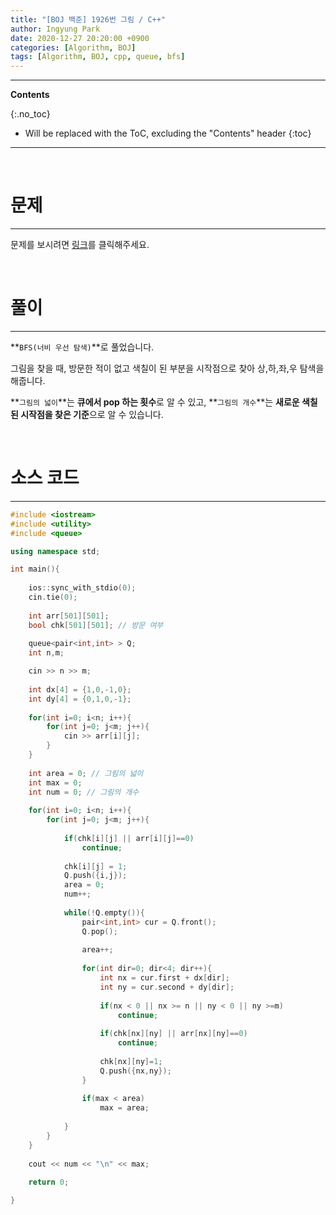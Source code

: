 ```yaml
---
title: "[BOJ 백준] 1926번 그림 / C++"
author: Ingyung Park
date: 2020-12-27 20:20:00 +0900
categories: [Algorithm, BOJ]
tags: [Algorithm, BOJ, cpp, queue, bfs]
---
```


---
**Contents**

{:.no_toc}

* Will be replaced with the ToC, excluding the "Contents" header
{:toc}
---

<br/>

# **문제**

---



문제를 보시려면 [링크](https://www.acmicpc.net/problem/1926)를 클릭해주세요. 

<br/>

# **풀이**

---

**`BFS(너비 우선 탐색)`**로 풀었습니다.

그림을 찾을 때, 방문한 적이 없고 색칠이 된 부분을 시작점으로 찾아 상,하,좌,우 탐색을 해줍니다.

**`그림의 넓이`**는 **큐에서 pop 하는 횟수**로 알 수 있고, **`그림의 개수`**는 **새로운 색칠된 시작점을 찾은 기준**으로 알 수 있습니다.



<br/>

# **소스 코드**

---



```c++
#include <iostream>
#include <utility>
#include <queue>

using namespace std;

int main(){
	
	ios::sync_with_stdio(0);
	cin.tie(0);
	
	int arr[501][501];
	bool chk[501][501]; // 방문 여부 
	
	queue<pair<int,int> > Q;
	int n,m;

	cin >> n >> m;
	
	int dx[4] = {1,0,-1,0};
	int dy[4] = {0,1,0,-1};
	
	for(int i=0; i<n; i++){
		for(int j=0; j<m; j++){
			cin >> arr[i][j];	
		}		
	}
	
	int area = 0; // 그림의 넓이 
	int max = 0; 
	int num = 0; // 그림의 개수 
	
	for(int i=0; i<n; i++){
		for(int j=0; j<m; j++){
			
			if(chk[i][j] || arr[i][j]==0)
				continue;
				
			chk[i][j] = 1;
			Q.push({i,j});
			area = 0;
			num++;
			
			while(!Q.empty()){
				pair<int,int> cur = Q.front();
				Q.pop();
				
				area++;
				
				for(int dir=0; dir<4; dir++){
					int nx = cur.first + dx[dir];
					int ny = cur.second + dy[dir];
					
					if(nx < 0 || nx >= n || ny < 0 || ny >=m)
						continue;
						
					if(chk[nx][ny] || arr[nx][ny]==0)
						continue;
					
					chk[nx][ny]=1;
					Q.push({nx,ny});
				}
				
				if(max < area)
					max = area;
				
			}
		}
	}
	
	cout << num << "\n" << max;
	
	return 0; 

}
```

<br/>

<br/>